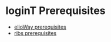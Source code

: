 # loginT Prerequisites
- [elioWay prerequisites](/prerequisites.html)
- [ribs prerequisites](/ribs/prerequisites.html)

